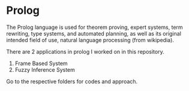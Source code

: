 # Prolog

The Prolog language is used for theorem proving, expert systems, term rewriting, type systems, and automated planning, as well as its original intended field of use, natural language processing (from wikipedia).

There are 2 applications in prolog I worked on in this repository.

  1. Frame Based System
  2. Fuzzy Inference System

Go to the respective folders for codes and approach.
